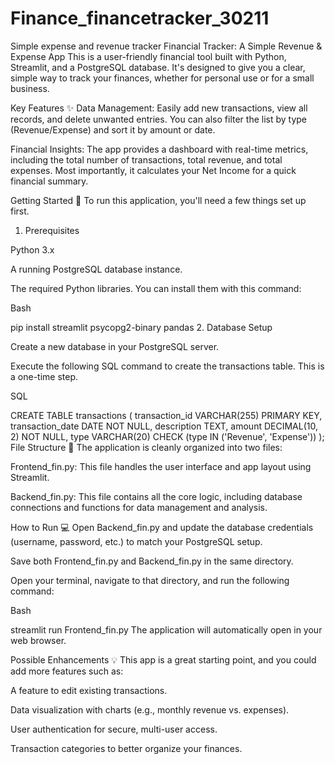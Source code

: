 # Finance_financetracker_30211
Simple expense and revenue tracker
Financial Tracker: A Simple Revenue & Expense App
This is a user-friendly financial tool built with Python, Streamlit, and a PostgreSQL database. It's designed to give you a clear, simple way to track your finances, whether for personal use or for a small business.

Key Features ✨
Data Management: Easily add new transactions, view all records, and delete unwanted entries. You can also filter the list by type (Revenue/Expense) and sort it by amount or date.

Financial Insights: The app provides a dashboard with real-time metrics, including the total number of transactions, total revenue, and total expenses. Most importantly, it calculates your Net Income for a quick financial summary.

Getting Started 🚀
To run this application, you'll need a few things set up first.

1. Prerequisites

Python 3.x

A running PostgreSQL database instance.

The required Python libraries. You can install them with this command:

Bash

pip install streamlit psycopg2-binary pandas
2. Database Setup

Create a new database in your PostgreSQL server.

Execute the following SQL command to create the transactions table. This is a one-time step.

SQL

CREATE TABLE transactions (
    transaction_id VARCHAR(255) PRIMARY KEY,
    transaction_date DATE NOT NULL,
    description TEXT,
    amount DECIMAL(10, 2) NOT NULL,
    type VARCHAR(20) CHECK (type IN ('Revenue', 'Expense'))
);
File Structure 📂
The application is cleanly organized into two files:

Frontend_fin.py: This file handles the user interface and app layout using Streamlit.

Backend_fin.py: This file contains all the core logic, including database connections and functions for data management and analysis.

How to Run 💻
Open Backend_fin.py and update the database credentials (username, password, etc.) to match your PostgreSQL setup.

Save both Frontend_fin.py and Backend_fin.py in the same directory.

Open your terminal, navigate to that directory, and run the following command:

Bash

streamlit run Frontend_fin.py
The application will automatically open in your web browser.

Possible Enhancements 💡
This app is a great starting point, and you could add more features such as:

A feature to edit existing transactions.

Data visualization with charts (e.g., monthly revenue vs. expenses).

User authentication for secure, multi-user access.

Transaction categories to better organize your finances.
